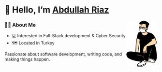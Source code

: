 # 👋 Hello, I’m [Abdullah Riaz](https://www.cutlope.dev/)

 <img align="right" width="20%" src="/img/sitting.svg">
 
### 🙋‍♂️ About Me
- 💻 Interested in Full-Stack development & Cyber Security
- 🗺️ Located in Turkey
<!--. 📝 [CV/Resume](https://github.com/) -->

Passionate about software development, writing code, and making things happen.
 
